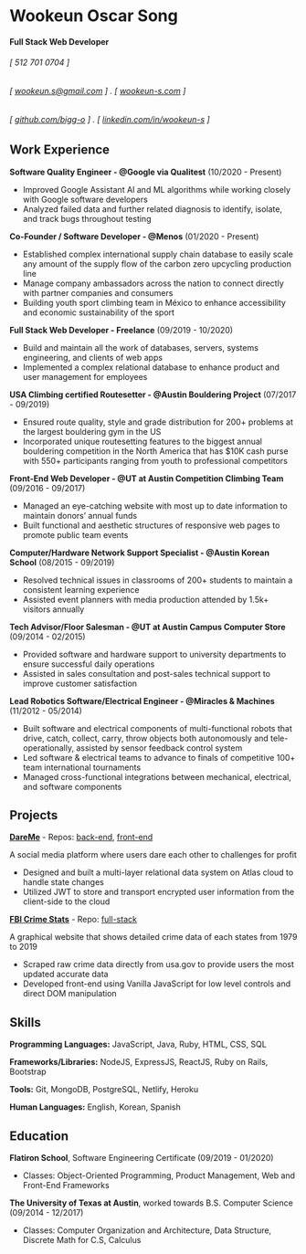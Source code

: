 Wookeun Oscar Song
======

#### Full Stack Web Developer 
###### [ 512 701 0704 ]
###### [ wookeun.s@gmail.com ] . [ [wookeun-s.com](https://www.wookeun-s.com/) ]
###### [ [github.com/bigg-o](http://www.github.com/bigg-o) ] . [ [linkedin.com/in/wookeun-s](https://www.linkedin.com/in/wookeun-s) ]


Work Experience
---------
**Software Quality Engineer  -  @Google via Qualitest** (10/2020 - Present)

- Improved Google Assistant AI and ML algorithms while working closely with Google software developers
- Analyzed failed data and further related diagnosis to identify, isolate, and track bugs throughout testing

**Co-Founder / Software Developer  -  @Menos** (01/2020 - Present)

- Established complex international supply chain database to easily scale any amount of the supply flow of the carbon zero upcycling production line
- Manage company ambassadors across the nation to connect directly with partner companies and consumers
- Building youth sport climbing team in México to enhance accessibility and economic sustainability of the sport

**Full Stack Web Developer  -  Freelance** (09/2019 - 10/2020)

- Build and maintain all the work of databases, servers, systems engineering, and clients of web apps
- Implemented a complex relational database to enhance product and user management for employees

**USA Climbing certified Routesetter  -  @Austin Bouldering Project** (07/2017 - 09/2019)

- Ensured route quality, style and grade distribution for 200+ problems at the largest bouldering gym in the US
- Incorporated unique routesetting features to the biggest annual bouldering competition in the North America that has $10K cash purse with 550+ participants ranging from youth to professional competitors

**Front-End Web Developer  -  @UT at Austin Competition Climbing Team** (09/2016 - 09/2017)

- Managed an eye-catching website with most up to date information to maintain donors’ annual funds
- Built functional and aesthetic structures of responsive web pages to promote public team events

**Computer/Hardware Network Support Specialist  -  @Austin Korean School** (08/2015 - 09/2019)

- Resolved technical issues in classrooms of 200+ students to maintain a consistent learning experience
- Assisted event planners with media production attended by 1.5k+ visitors annually

**Tech Advisor/Floor Salesman  -  @UT at Austin Campus Computer Store** (09/2014 - 02/2015)

- Provided software and hardware support to university departments to ensure successful daily operations
- Assisted in sales consultation and post-sales technical support to improve customer satisfaction

**Lead Robotics Software/Electrical Engineer  -  @Miracles & Machines** (11/2012 - 05/2014)

- Built software and electrical components of multi-functional robots that drive, catch, collect, carry, throw objects both autonomously and tele-operationally, assisted by sensor feedback control system
- Led software & electrical teams to advance to finals of competitive 100+ team international tournaments
- Managed cross-functional integrations between mechanical, electrical, and software components

Projects
--------
**[DareMe](https://dareme.netlify.com/)** - Repos: [back-end](https://github.com/Bigg-O/DareMe_backend), [front-end](https://github.com/Bigg-O/DareMe_frontend)

A social media platform where users dare each other to challenges for profit
- Designed and built a multi-layer relational data system on Atlas cloud to handle state changes
- Utilized JWT to store and transport encrypted user information from the client-side to the cloud

**[FBI Crime Stats](https://crime-stats-app.herokuapp.com/)** - Repo: [full-stack](https://github.com/Bigg-O/Crime-Stats)

A graphical website that shows detailed crime data of each states from 1979 to 2019
- Scraped raw crime data directly from usa.gov to provide users the most updated accurate data
- Developed front-end using Vanilla JavaScript for low level controls and direct DOM manipulation



Skills
------
**Programming Languages:** JavaScript, Java, Ruby, HTML, CSS, SQL

**Frameworks/Libraries:** NodeJS, ExpressJS, ReactJS, Ruby on Rails, Bootstrap

**Tools:** Git, MongoDB, PostgreSQL, Netlify, Heroku

**Human Languages:** English, Korean, Spanish


Education
------
**Flatiron School**, Software Engineering Certificate (09/2019 - 01/2020)
- Classes: Object-Oriented Programming, Product Management, Web and Front-End Frameworks

**The University of Texas at Austin**, worked towards B.S. Computer Science (09/2014 - 12/2017)
- Classes: Computer Organization and Architecture, Data Structure, Discrete Math for C.S,  Calculus
